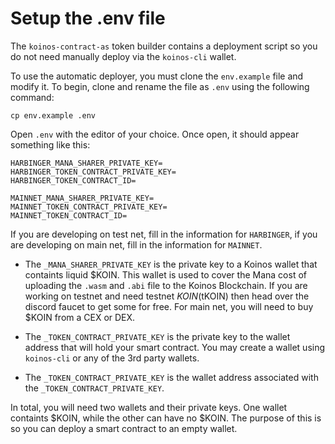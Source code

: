 # Setup the .env file

The `koinos-contract-as` token builder contains a deployment script so you do not need manually deploy via the `koinos-cli` wallet.

To use the automatic deployer, you must clone the `env.example` file and modify it. To begin, clone and rename the file as `.env` using the following command:

```
cp env.example .env
```
Open `.env` with the editor of your choice. Once open, it should appear something like this:

```
HARBINGER_MANA_SHARER_PRIVATE_KEY=
HARBINGER_TOKEN_CONTRACT_PRIVATE_KEY=
HARBINGER_TOKEN_CONTRACT_ID=

MAINNET_MANA_SHARER_PRIVATE_KEY=
MAINNET_TOKEN_CONTRACT_PRIVATE_KEY=
MAINNET_TOKEN_CONTRACT_ID=
```

If you are developing on test net, fill in the information for `HARBINGER`, if you are developing on main net, fill in the information for `MAINNET`. 

- The `_MANA_SHARER_PRIVATE_KEY` is the private key to a Koinos wallet that containts liquid $KOIN. This wallet is used to cover the Mana cost of uploading the `.wasm` and `.abi` file to the Koinos Blockchain. If you are working on testnet and need testnet $KOIN ($tKOIN) then head over the discord faucet to get some for free. For main net, you will need to buy $KOIN from a CEX or DEX.

- The `_TOKEN_CONTRACT_PRIVATE_KEY` is the private key to the wallet address that will hold your smart contract. You may create a wallet using `koinos-cli` or any of the 3rd party wallets.

- The `_TOKEN_CONTRACT_PRIVATE_KEY` is the wallet address associated with the `_TOKEN_CONTRACT_PRIVATE_KEY`.

In total, you will need two wallets and their private keys. One wallet containts $KOIN, while the other can have no $KOIN. The purpose of this is so you can deploy a smart contract to an empty wallet.